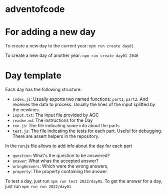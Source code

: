 # adventofcode


# For adding a new day

To create a new day to the current year:
`npm run create day01`

To create a new day of another year:
`npm run create day01 2040`

# Day template

Each day has the following structure:

- `index.js`: Usually exports two named functions: `part1`, `part2`. And receives the data to process. Usually the lines of the input splitted by the newlines.
- `input.txt`: The input file provided by AOC
- `readme.md`: The instructions for the Day
- `run.js`: The file indicating some info about the parts
- `test.js`: The file indicating the tests for each part. Useful for debugging. There are assert helpers in the repository.

In the run.js file allows to add info about the day for each part

- `question`: What's the question to be answered?
- `answer`: What whas the accepted answer?
- `wrongAnswers`: Which were the wrong answers,
- `property`: The property containing the answer


To test a day, just run `npm run test 2022/day01`.
To get the answer for a day, just run `npm run run 2022/day01`

